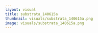 ```yaml
---
layout: visual
title: substrata_140615a
thumbnail: visuals/substrata_140615a.png
image: visuals/substrata_140615a.png
---
```

